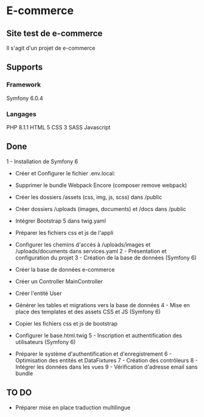 # E-commerce
## Site test de e-commerce
Il s'agit d'un projet de e-commerce
## Supports
### Framework
Symfony 6.0.4

### Langages
PHP 8.1.1
HTML 5
CSS 3
SASS
Javascript

## Done
1 - Installation de Symfony 6
* Créer et Configurer le fichier .env.local:
* Supprimer le bundle Webpack Encore (composer remove webpack)
* Créer les dossiers /assets (css, img, js, scss) dans /public
* Créer dossiers /uploads (images, documents) et /docs dans /public
* Intégrer Bootstrap 5 dans twig.yaml
* Préparer les fichiers css et js de l'appli
* Configurer les chemins d'accès à /uploads/images et /uploads/documents dans services.yaml
2 - Présentation et configuration du projet
3 - Création de la base de données (Symfony 6)
* Créer la base de données e-commerce

* Créer un Controller MainController
* Créer l'entité User
* Générer les tables et migrations vers la base de données
4 - Mise en place des templates et des assets CSS et JS (Symfony 6)
* Copier les fichiers css et js de bootstrap 
* Configurer le base.html.twig 
5 - Inscription et authentification des utilisateurs (Symfony 6)
* Préparer le système d'authentification et d'enregistrement
6 - Optimisation des entités et DataFixtures
7 - Création des contrôleurs
8 - Intégrer les données dans les vues 
9 - Vérification d'adresse email sans bundle

## TO DO

* Préparer mise en place traduction multilingue




